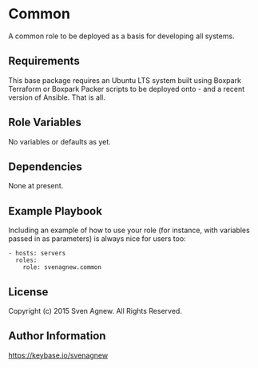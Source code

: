 Common
======

A common role to be deployed as a basis for developing all systems.

Requirements
------------

This base package requires an Ubuntu LTS system built using Boxpark Terraform or Boxpark Packer scripts to be deployed onto - and a recent version of Ansible. That is all.

Role Variables
--------------

No variables or defaults as yet.

Dependencies
------------

None at present.

Example Playbook
----------------

Including an example of how to use your role (for instance, with variables passed in as parameters) is always nice for users too:

    - hosts: servers
      roles:
        role: svenagnew.common

License
-------

Copyright (c) 2015 Sven Agnew. All Rights Reserved.

Author Information
------------------

https://keybase.io/svenagnew
